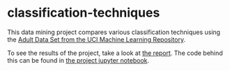 # classification-techniques
This data mining project compares various classification techniques using the [Adult Data Set from the UCI Machine Learning Repository](https://archive.ics.uci.edu/ml/datasets/Adult).

To see the results of the project, take a look at [the report](./report.pdf). The code behind this can be found in [the project jupyter notebook](./Project.ipynb).
